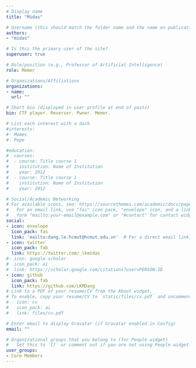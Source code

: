 ```yaml
---
# Display name
title: "Midas"

# Username (this should match the folder name and the name on publications)
authors:
- "midas"

# Is this the primary user of the site?
superuser: true

# Role/position (e.g., Professor of Artificial Intelligence)
role: Memer

# Organizations/Affiliations
organizations:
- name: 
  url: ""

# Short bio (displayed in user profile at end of posts)
bio: CTF player. Reverser. Pwner. Memer.

# List each interest with a dash
#interests:
#- Memes
#- Pepe

#education:
#  courses:
#  - course: Title course 1
#    institution: Name of Institution
#    year: 2012
#  - course: Title course 1
#    institution: Name of Institution
#    year: 2012

# Social/Academic Networking
# For available icons, see: https://sourcethemes.com/academic/docs/page-builder/#icons
#   For an email link, use "fas" icon pack, "envelope" icon, and a link in the
#   form "mailto:your-email@example.com" or "#contact" for contact widget.
social:
- icon: envelope
  icon_pack: fas
  link: 'mailto:dang.le.hcmut@hcmut.edu.vn'  # For a direct email link, use "mailto:test@example.org".
- icon: twitter
  icon_pack: fab
  link: https://twitter.com/_lkmidas
#- icon: google-scholar
#  icon_pack: ai
#  link: https://scholar.google.com/citations?user=PERSON-ID
- icon: github
  icon_pack: fab
  link: https://github.com/LKMDang
# Link to a PDF of your resume/CV from the About widget.
# To enable, copy your resume/CV to `static/files/cv.pdf` and uncomment the lines below.
# - icon: cv
#   icon_pack: ai
#   link: files/cv.pdf

# Enter email to display Gravatar (if Gravatar enabled in Config)
email: ""

# Organizational groups that you belong to (for People widget)
#   Set this to `[]` or comment out if you are not using People widget.
user_groups:
- Core Members
---
```

